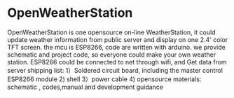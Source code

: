 # OpenWeatherStation
OpenWeatherStation is one opensource on-line WeatherStation, it could update weather information from public server and display on one 2.4' color TFT screen.
the mcu is ESP8266, code are written with arduino. 
we provide schematic and project code, so everyone could make your own weather station.
ESP8266 could be connected to net through wifi, and Get data from server
shipping list:
1）Soldered circuit board, including the master control ESP8266 module
2) shell
3）power cable
4) opensource materials: schematic , codes,manual and development guidance
